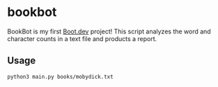 # bookbot

BookBot is my first [Boot.dev](https://www.boot.dev) project! This script analyzes the word and character counts in a text file and products a report.

## Usage

```bash
python3 main.py books/mobydick.txt
```